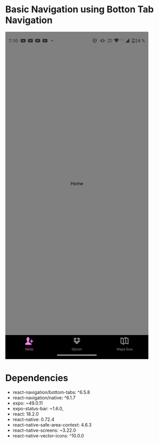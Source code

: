 # Basic Navigation using Botton Tab Navigation

![image](./demo/Screenshot_20230918-191008.png)

# Dependencies

  - react-navigation/bottom-tabs: ^6.5.8
  - react-navigation/native: ^6.1.7
  - expo: ~49.0.11
  - expo-status-bar: ~1.6.0,
  - react: 18.2.0
  - react-native: 0.72.4 
  - react-native-safe-area-context: 4.6.3
  - react-native-screens: ~3.22.0
  - react-native-vector-icons: ^10.0.0